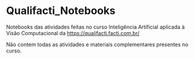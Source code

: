 # Qualifacti_Notebooks
Notebooks das atividades feitas no curso Inteligência Artificial aplicada à Visão Computacional da https://qualifacti.facti.com.br/

Não contem todas as atividades e materiais complementares presentes no curso.
